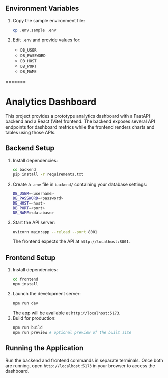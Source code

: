 ## Environment Variables

1. Copy the sample environment file:

   ```bash
   cp .env.sample .env
   ```

2. Edit `.env` and provide values for:

   - `DB_USER`
   - `DB_PASSWORD`
   - `DB_HOST`
   - `DB_PORT`
   - `DB_NAME`

=======
# Analytics Dashboard

This project provides a prototype analytics dashboard with a FastAPI backend and a React (Vite) frontend. The backend exposes several API endpoints for dashboard metrics while the frontend renders charts and tables using those APIs.

## Backend Setup

1. Install dependencies:
   ```bash
   cd backend
   pip install -r requirements.txt
   ```
2. Create a `.env` file in `backend/` containing your database settings:
   ```bash
   DB_USER=<username>
   DB_PASSWORD=<password>
   DB_HOST=<host>
   DB_PORT=<port>
   DB_NAME=<database>
   ```
3. Start the API server:
   ```bash
   uvicorn main:app --reload --port 8001
   ```
   The frontend expects the API at `http://localhost:8001`.

## Frontend Setup

1. Install dependencies:
   ```bash
   cd frontend
   npm install
   ```
2. Launch the development server:
   ```bash
   npm run dev
   ```
   The app will be available at `http://localhost:5173`.
3. Build for production:
   ```bash
   npm run build
   npm run preview # optional preview of the built site
   ```

## Running the Application

Run the backend and frontend commands in separate terminals. Once both are running, open `http://localhost:5173` in your browser to access the dashboard.
